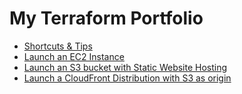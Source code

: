 # My Terraform Portfolio


- [Shortcuts & Tips](./shorcuts_tips.md)
- [Launch an EC2 Instance](./launch-ec2.md)
- [Launch an S3 bucket with Static Website Hosting](./launch-s3.md)
- [Launch a CloudFront Distribution with S3 as origin](./launch-cdn.md)

